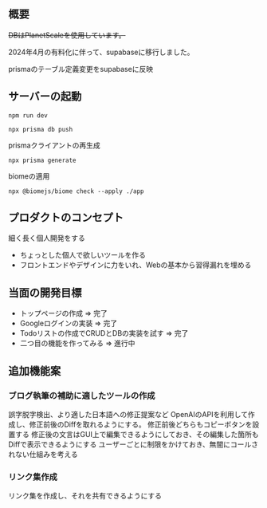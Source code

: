 ## 概要
~~DBはPlanetScaleを使用しています。~~

2024年4月の有料化に伴って、supabaseに移行しました。

prismaのテーブル定義変更をsupabaseに反映

## サーバーの起動

```shell
npm run dev
```


```shell
npx prisma db push
```

prismaクライアントの再生成

```shell
npx prisma generate
```

biomeの適用

```shell
npx @biomejs/biome check --apply ./app
```


## プロダクトのコンセプト

細く長く個人開発をする

- ちょっとした個人で欲しいツールを作る
- フロントエンドやデザインに力をいれ、Webの基本から習得漏れを埋める

## 当面の開発目標

- トップページの作成 => 完了
- Googleログインの実装 => 完了
- Todoリストの作成でCRUDとDBの実装を試す => 完了
- 二つ目の機能を作ってみる => 進行中

## 追加機能案

### ブログ執筆の補助に適したツールの作成
誤字脱字検出、より適した日本語への修正提案など
OpenAIのAPIを利用して作成し、修正前後のDiffを取れるようにする。
修正前後どちらもコピーボタンを設置する
修正後の文言はGUI上で編集できるようにしておき、その編集した箇所もDiffで表示できるようにする
ユーザーごとに制限をかけておき、無闇にコールされない仕組みを考える

### リンク集作成

リンク集を作成し、それを共有できるようにする
